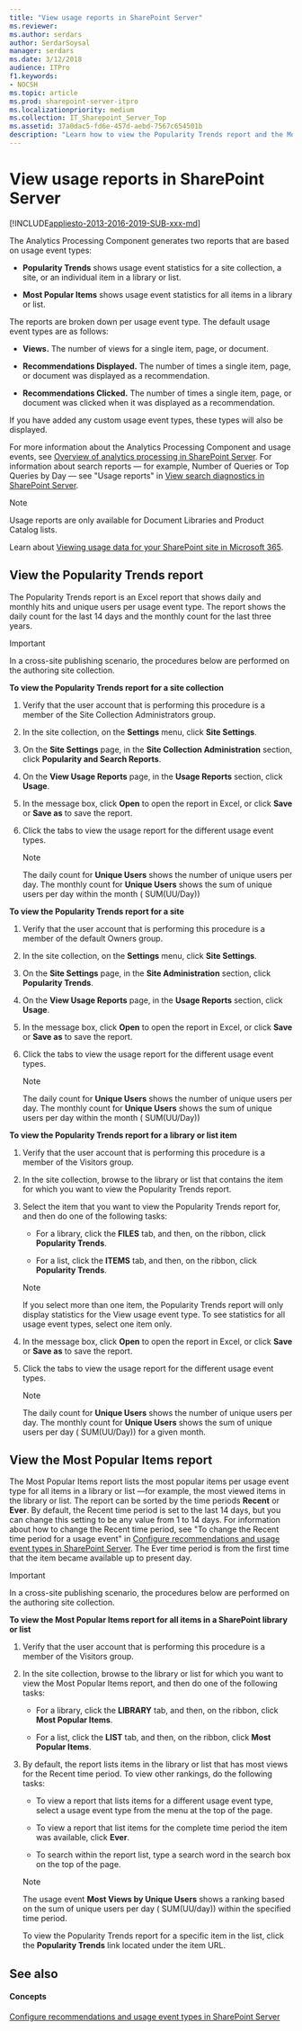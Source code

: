```yaml
---
title: "View usage reports in SharePoint Server"
ms.reviewer: 
ms.author: serdars
author: SerdarSoysal
manager: serdars
ms.date: 3/12/2018
audience: ITPro
f1.keywords:
- NOCSH
ms.topic: article
ms.prod: sharepoint-server-itpro
ms.localizationpriority: medium
ms.collection: IT_Sharepoint_Server_Top
ms.assetid: 37a0dac5-fd6e-457d-aebd-7567c654501b
description: "Learn how to view the Popularity Trends report and the Most Popular Items report generated by the SharePoint Analytics Processing Component."
---
```


# View usage reports in SharePoint Server

[!INCLUDE[appliesto-2013-2016-2019-SUB-xxx-md](../includes/appliesto-2013-2016-2019-SUB-xxx-md.md)]
  
The Analytics Processing Component generates two reports that are based on usage event types:
  
- **Popularity Trends** shows usage event statistics for a site collection, a site, or an individual item in a library or list. 
    
- **Most Popular Items** shows usage event statistics for all items in a library or list. 
    
The reports are broken down per usage event type. The default usage event types are as follows: 
  
- **Views.** The number of views for a single item, page, or document. 
    
- **Recommendations Displayed.** The number of times a single item, page, or document was displayed as a recommendation. 
    
- **Recommendations Clicked.** The number of times a single item, page, or document was clicked when it was displayed as a recommendation. 
    
If you have added any custom usage event types, these types will also be displayed.
  
For more information about the Analytics Processing Component and usage events, see [Overview of analytics processing in SharePoint Server](../search/overview-of-analytics-processing.md). For information about search reports — for example, Number of Queries or Top Queries by Day — see "Usage reports" in [View search diagnostics in SharePoint Server](../search/view-search-diagnostics.md).
  
> [!NOTE]
> Usage reports are only available for Document Libraries and Product Catalog lists.

Learn about [Viewing usage data for your SharePoint site in Microsoft 365](https://support.microsoft.com/office/view-usage-data-for-your-sharepoint-site-2fa8ddc2-c4b3-4268-8d26-a772dc55779e).
  
## View the Popularity Trends report
<a name="BKMK_PopularityTrends"> </a>

The Popularity Trends report is an Excel report that shows daily and monthly hits and unique users per usage event type. The report shows the daily count for the last 14 days and the monthly count for the last three years.
  
> [!IMPORTANT]
> In a cross-site publishing scenario, the procedures below are performed on the authoring site collection. 
  
**To view the Popularity Trends report for a site collection**
  
1. Verify that the user account that is performing this procedure is a member of the Site Collection Administrators group. 
    
2. In the site collection, on the **Settings** menu, click **Site Settings**.
    
3. On the **Site Settings** page, in the **Site Collection Administration** section, click **Popularity and Search Reports**.
    
4. On the **View Usage Reports** page, in the **Usage Reports** section, click **Usage**.
    
5. In the message box, click **Open** to open the report in Excel, or click **Save** or **Save as** to save the report. 
    
6. Click the tabs to view the usage report for the different usage event types.
    
    > [!NOTE]
    > The daily count for **Unique Users** shows the number of unique users per day. The monthly count for **Unique Users** shows the sum of unique users per day within the month ( SUM(UU/Day)) 
  
**To view the Popularity Trends report for a site**
  
1. Verify that the user account that is performing this procedure is a member of the default Owners group.
    
2. In the site collection, on the **Settings** menu, click **Site Settings**.
    
3. On the **Site Settings** page, in the **Site Administration** section, click **Popularity Trends**.
    
4. On the **View Usage Reports** page, in the **Usage Reports** section, click **Usage**.
    
5. In the message box, click **Open** to open the report in Excel, or click **Save** or **Save as** to save the report. 
    
6. Click the tabs to view the usage report for the different usage event types.
    
    > [!NOTE]
    > The daily count for **Unique Users** shows the number of unique users per day. The monthly count for **Unique Users** shows the sum of unique users per day within the month ( SUM(UU/Day)) 
  
**To view the Popularity Trends report for a library or list item**
  
1. Verify that the user account that is performing this procedure is a member of the Visitors group.
    
2. In the site collection, browse to the library or list that contains the item for which you want to view the Popularity Trends report.
    
3. Select the item that you want to view the Popularity Trends report for, and then do one of the following tasks:
    
    - For a library, click the **FILES** tab, and then, on the ribbon, click **Popularity Trends**.
    
    - For a list, click the **ITEMS** tab, and then, on the ribbon, click **Popularity Trends**.
    
    > [!NOTE]
    > If you select more than one item, the Popularity Trends report will only display statistics for the View usage event type. To see statistics for all usage event types, select one item only. 
  
4. In the message box, click **Open** to open the report in Excel, or click **Save** or **Save as** to save the report. 
    
5. Click the tabs to view the usage report for the different usage event types.
    
    > [!NOTE]
    > The daily count for **Unique Users** shows the number of unique users per day. The monthly count for **Unique Users** shows the sum of unique users per day ( SUM(UU/Day)) for a given month. 
  
## View the Most Popular Items report
<a name="BKMK_MostPopular"> </a>

The Most Popular Items report lists the most popular items per usage event type for all items in a library or list —for example, the most viewed items in the library or list. The report can be sorted by the time periods **Recent** or **Ever**. By default, the Recent time period is set to the last 14 days, but you can change this setting to be any value from 1 to 14 days. For information about how to change the Recent time period, see "To change the Recent time period for a usage event" in [Configure recommendations and usage event types in SharePoint Server](configure-recommendations-and-usage-event-types.md). The Ever time period is from the first time that the item became available up to present day.
  
> [!IMPORTANT]
> In a cross-site publishing scenario, the procedures below are performed on the authoring site collection. 
  
**To view the Most Popular Items report for all items in a SharePoint library or list**
  
1. Verify that the user account that is performing this procedure is a member of the Visitors group.
    
2. In the site collection, browse to the library or list for which you want to view the Most Popular Items report, and then do one of the following tasks:
    
    - For a library, click the **LIBRARY** tab, and then, on the ribbon, click **Most Popular Items**.
    
    - For a list, click the **LIST** tab, and then, on the ribbon, click **Most Popular Items**.
    
3. By default, the report lists items in the library or list that has most views for the Recent time period. To view other rankings, do the following tasks:
    
    - To view a report that lists items for a different usage event type, select a usage event type from the menu at the top of the page.
    
    - To view a report that list items for the complete time period the item was available, click **Ever**.
    
    - To search within the report list, type a search word in the search box on the top of the page.
    
    > [!NOTE]
    > The usage event **Most Views by Unique Users** shows a ranking based on the sum of unique users per day ( SUM(UU/day)) within the specified time period.
    >
    > To view the Popularity Trends report for a specific item in the list, click the **Popularity Trends** link located under the item URL. 
  
## See also
<a name="BKMK_MostPopular"> </a>

#### Concepts

[Configure recommendations and usage event types in SharePoint Server](configure-recommendations-and-usage-event-types.md)

